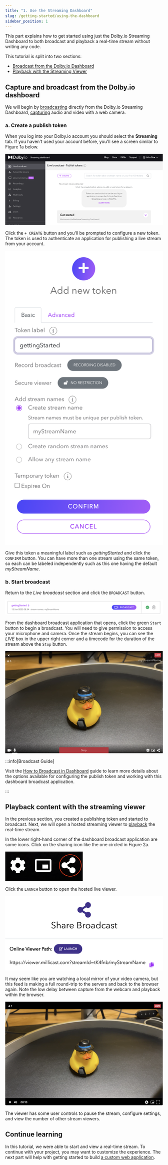 ```yaml
---
title: "1. Use the Streaming Dashboard"
slug: /getting-started/using-the-dashboard
sidebar_position: 1
---
```

This part explains how to get started using just the Dolby.io Streaming Dashboard to both broadcast and playback a real-time stream without writing any code.

This tutorial is split into two sections:

- [Broadcast from the Dolby.io Dashboard](#11-capture-and-broadcast-from-the-dolbyio-dashboard)
- [Playback with the Streaming Viewer](#12-playback-content-with-the-streaming-viewer)

## Capture and broadcast from the Dolby.io dashboard

We will begin by [broadcasting](/millicast/broadcast/index.mdx) directly from the Dolby.io Streaming Dashboard, [capturing](/millicast/capture/index.md) audio and video with a web camera.

### a. Create a publish token

When you log into your Dolby.io account you should select the **Streaming** tab. If you haven't used your account before, you'll see a screen similar to Figure 1a below.

![](../assets/img/dashboard-tokens-empty.png)

Click the `+ CREATE` button and you'll be prompted to configure a new token.  The token is used to authenticate an application for publishing a live stream from your account.

![](../assets/img/dolbyio-streaming-add-new-token-popup.png)

Give this token a meaningful label such as _gettingStarted_ and click the `CONFIRM` button. You can have more than one stream using the same token, so each can be labeled independently such as this one having the default _myStreamName_.

### b. Start broadcast

Return to the _Live broadcast_ section and click the `BROADCAST` button.

![](../assets/img/dolbyio-streaming-broadcast-button.png)

From the dashboard broadcast application that opens, click the green `Start` button to begin a broadcast. You will need to give permission to access your microphone and camera. Once the stream begins, you can see the _LIVE_ box in the upper right corner and a timecode for the duration of the stream above the `Stop` button.

![](../assets/img/dolbyio-streaming-dashboard-broadcast.png)

:::info[Broadcast Guide]

Visit the [How to Broadcast in Dashboard](/millicast/streaming-dashboard/how-to-broadcast-in-dashboard.md) guide to learn more details about the options available for configuring the publish token and working with this dashboard broadcast application.

:::

## Playback content with the streaming viewer

In the previous section, you created a publishing token and started to broadcast. Next, we will open a hosted streaming viewer to [playback](/millicast/playback/index.md) the real-time stream.

In the lower right-hand corner of the dashboard broadcast application are some icons. Click on the sharing icon like the one circled in Figure 2a.

![](../assets/img/dolbyio-share-broadcast-icon.png)

Click the `LAUNCH` button to open the hosted live viewer.

![](../assets/img/dolbyio-share-broadcast-launch.png)

It may seem like you are watching a local mirror of your video camera, but this feed is making a full round-trip to the servers and back to the browser again. Note the low delay between capture from the webcam and playback within the browser.

![](../assets/img/dolbyio-streaming-dashboard-playback-viewer.png)

The viewer has some user controls to pause the stream, configure settings, and view the number of other stream viewers.

## Continue learning

In this tutorial, we were able to start and view a real-time stream. To continue with your project, you may want to customize the experience. The next part will help with getting started to build [a custom web application](/millicast/getting-started/creating-real-time-streaming-web-app.md).
